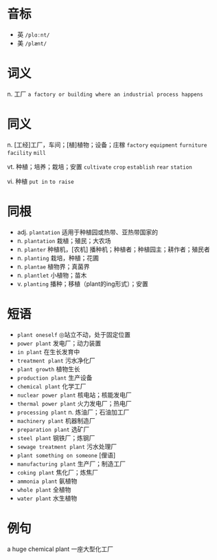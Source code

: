 # 音标

- 英 `/plɑːnt/`
- 美 `/plænt/`

# 词义

n. 工厂
`a factory or building where an industrial process happens`

# 同义

n. [工经]工厂，车间；[植]植物；设备；庄稼
`factory` `equipment` `furniture` `facility` `mill`

vt. 种植；培养；栽培；安置
`cultivate` `crop` `establish` `rear` `station`

vi. 种植
`put in` `to raise`

# 同根

- adj. `plantation` 适用于种植园或热带、亚热带国家的
- n. `plantation` 栽植；殖民；大农场
- n. `planter` 种植机，[农机] 播种机；种植者；种植园主；耕作者；殖民者
- n. `planting` 栽培，种植；花圃
- n. `plantae` 植物界；真菌界
- n. `plantlet` 小植物；苗木
- v. `planting` 播种；移植（plant的ing形式）；安置

# 短语

- `plant oneself` ◎站立不动，处于固定位置
- `power plant` 发电厂；动力装置
- `in plant` 在生长发育中
- `treatment plant` 污水净化厂
- `plant growth` 植物生长
- `production plant` 生产设备
- `chemical plant` 化学工厂
- `nuclear power plant` 核电站；核能发电厂
- `thermal power plant` 火力发电厂；热电厂
- `processing plant` n. 炼油厂；石油加工厂
- `machinery plant` 机器制造厂
- `preparation plant` 选矿厂
- `steel plant` 钢铁厂；炼钢厂
- `sewage treatment plant` 污水处理厂
- `plant something on someone` [俚语]
- `manufacturing plant` 生产厂；制造工厂
- `coking plant` 焦化厂；炼焦厂
- `ammonia plant` 氨植物
- `whole plant` 全植物
- `water plant` 水生植物

# 例句

a huge chemical plant
一座大型化工厂


